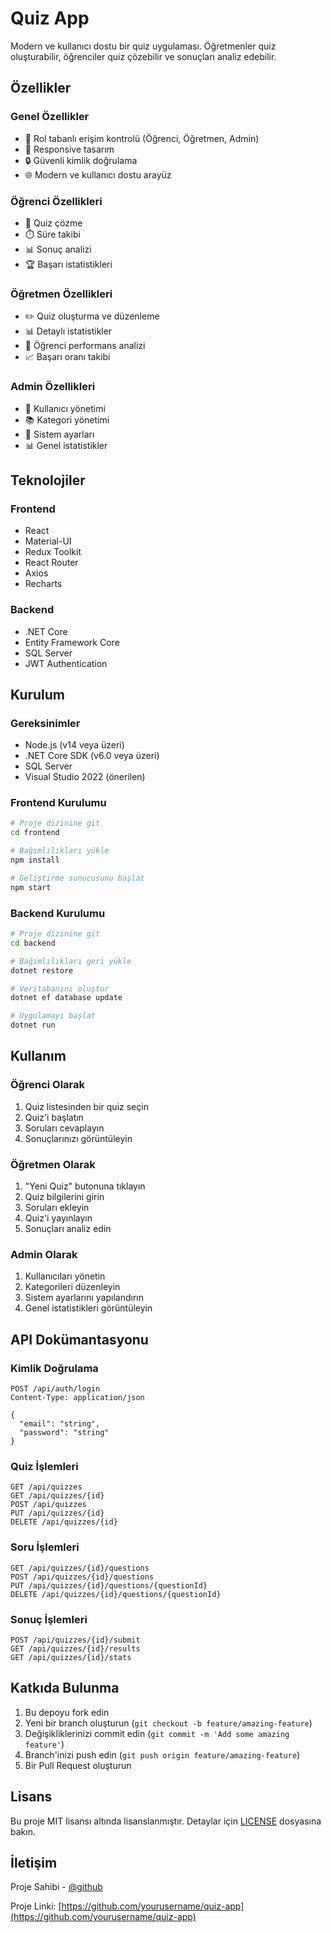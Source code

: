 # Quiz App

Modern ve kullanıcı dostu bir quiz uygulaması. Öğretmenler quiz oluşturabilir, öğrenciler quiz çözebilir ve sonuçları analiz edebilir.

## Özellikler

### Genel Özellikler
- 🎯 Rol tabanlı erişim kontrolü (Öğrenci, Öğretmen, Admin)
- 📱 Responsive tasarım
- 🔒 Güvenli kimlik doğrulama
- 🌐 Modern ve kullanıcı dostu arayüz

### Öğrenci Özellikleri
- 📝 Quiz çözme
- ⏱️ Süre takibi
- 📊 Sonuç analizi
- 🏆 Başarı istatistikleri

### Öğretmen Özellikleri
- ✏️ Quiz oluşturma ve düzenleme
- 📊 Detaylı istatistikler
- 👥 Öğrenci performans analizi
- 📈 Başarı oranı takibi

### Admin Özellikleri
- 👥 Kullanıcı yönetimi
- 📚 Kategori yönetimi
- 🔧 Sistem ayarları
- 📊 Genel istatistikler

## Teknolojiler

### Frontend
- React
- Material-UI
- Redux Toolkit
- React Router
- Axios
- Recharts

### Backend
- .NET Core
- Entity Framework Core
- SQL Server
- JWT Authentication

## Kurulum

### Gereksinimler
- Node.js (v14 veya üzeri)
- .NET Core SDK (v6.0 veya üzeri)
- SQL Server
- Visual Studio 2022 (önerilen)

### Frontend Kurulumu
```bash
# Proje dizinine git
cd frontend

# Bağımlılıkları yükle
npm install

# Geliştirme sunucusunu başlat
npm start
```

### Backend Kurulumu
```bash
# Proje dizinine git
cd backend

# Bağımlılıkları geri yükle
dotnet restore

# Veritabanını oluştur
dotnet ef database update

# Uygulamayı başlat
dotnet run
```

## Kullanım

### Öğrenci Olarak
1. Quiz listesinden bir quiz seçin
2. Quiz'i başlatın
3. Soruları cevaplayın
4. Sonuçlarınızı görüntüleyin

### Öğretmen Olarak
1. "Yeni Quiz" butonuna tıklayın
2. Quiz bilgilerini girin
3. Soruları ekleyin
4. Quiz'i yayınlayın
5. Sonuçları analiz edin

### Admin Olarak
1. Kullanıcıları yönetin
2. Kategorileri düzenleyin
3. Sistem ayarlarını yapılandırın
4. Genel istatistikleri görüntüleyin

## API Dokümantasyonu

### Kimlik Doğrulama
```http
POST /api/auth/login
Content-Type: application/json

{
  "email": "string",
  "password": "string"
}
```

### Quiz İşlemleri
```http
GET /api/quizzes
GET /api/quizzes/{id}
POST /api/quizzes
PUT /api/quizzes/{id}
DELETE /api/quizzes/{id}
```

### Soru İşlemleri
```http
GET /api/quizzes/{id}/questions
POST /api/quizzes/{id}/questions
PUT /api/quizzes/{id}/questions/{questionId}
DELETE /api/quizzes/{id}/questions/{questionId}
```

### Sonuç İşlemleri
```http
POST /api/quizzes/{id}/submit
GET /api/quizzes/{id}/results
GET /api/quizzes/{id}/stats
```

## Katkıda Bulunma

1. Bu depoyu fork edin
2. Yeni bir branch oluşturun (`git checkout -b feature/amazing-feature`)
3. Değişikliklerinizi commit edin (`git commit -m 'Add some amazing feature'`)
4. Branch'inizi push edin (`git push origin feature/amazing-feature`)
5. Bir Pull Request oluşturun

## Lisans

Bu proje MIT lisansı altında lisanslanmıştır. Detaylar için [LICENSE](LICENSE) dosyasına bakın.

## İletişim

Proje Sahibi - [@github](https://github.com/yourusername)

Proje Linki: [https://github.com/yourusername/quiz-app](https://github.com/yourusername/quiz-app)
